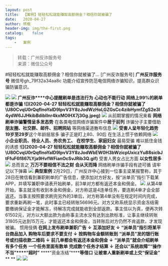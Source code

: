 ```yaml
---
layout:	post
title:	【案例】轻轻松松就能赚取高额佣金？相信你就被骗了
date:	2020-04-27
author:	转载
header-img:	img/the-first.png
catalog:	false
tags:
	-	案例
---
```


<blockquote><p>转载：广州反诈服务号<br>
来源：微信公众号</p></blockquote>

#轻轻松松就能赚取高额佣金？相信你就被骗了...
[广州反诈服务号]
**广州反诈服务号**
微信号gh_79f32a34aa8c
功能介绍宣传防范电信网络诈骗知识，提高群众识骗防骗意识。

![]({{site.baseurl}}/postimg/7F37aSO3cxl6xAQOSPz46cd3HvxcRvygZT318bcPZt8mic9rX7Gjiaic2nZ5QRaCjEibhmuh6Hc3XpEMHj5jWxojWg.gif)
![]({{site.baseurl}}/postimg/U80CvqU0rQqfInoYaID9lpvV3Y8zJodWO5cQO291KcHRHl2hrUYjPERkiaiaB2llcC1xp2ZzRKdDBLX7ibthiaQDrw.jpeg)
**广州反诈****中心提醒刷单是违法行为**
**心动也不能行动**
**网络上99%的刷单都是诈骗**
**![](2020-04-27
轻轻松松就能赚取高额佣金？相信你就被骗了\\U80CvqU0rQqfInoYaID9lpvV3Y8zJodWzHoLGZGsCc4zibHymfZgS2e3I4ydW6JJHkibBdiblInr4kxMOlHX7j3Gg.jpeg)**
![]({{site.baseurl}}/postimg/Ljib4So7yuWgQNqWVukQWtEode4Q2iaTawxpFOe7XOeEtfYntEqpXfGp3OSZelUkPfiak3Da0xwYcATJSxbRrcxrg.gif)
从前期掌握的情况来看
**网络刷单诈骗警情呈多发态势**
在各类电信网络诈骗案件中**居于前列**
诈骗分子主要借助
**朋友圈、社交群、邮件、招聘网站**
等网络渠道散布信息
![]({{site.baseurl}}/postimg/U80CvqU0rQqfInoYaID9lpvV3Y8zJodWJ1iamJz2V3EfMribeFSSEUEhkJyaMyGib2VtyUaCqWLicT7fqxyUicVwCVQ.png)
**受害人呈年轻化趋势**
**19岁至29岁**这个年龄层居多
骗子正是盯上80、90后
在生活上惯于依赖网络
![]({{site.baseurl}}/postimg/U80CvqU0rQqfInoYaID9lpvV3Y8zJodWuDa1UJkpRHN8KovLCPaOibm22EnRT5IgUGVCm5Z4iaDuK0fia9BAMjwKw.jpeg)
**小企业职员、待业人员、务农务工、**
**在校学生、家庭妇女**
最易受骗
难以抵住金钱的诱惑
**![](2020-04-27
轻轻松松就能赚取高额佣金？相信你就被骗了\\U80CvqU0rQqfInoYaID9lpvV3Y8zJodWbEW0H3bWzicpUxiczYu88sicbJtFfuF6f867LYja9HvfWFianOcSvJRib3Q.gif)**
受害人男女占比方面
**以女性居多**
![]({{site.baseurl}}/postimg/U80CvqU0rQqfInoYaID9lpvV3Y8zJodWgg5X1dZAibnhXNxpKem2Icp2klNfAG8ql9XZHSKvg5aE4PeSukkmXgw.png)
总而言之
**万万不要相信不法之财**
**会从天而降**
网络刷单诈骗手段有迹可循
请牢记以下弹幕
![]({{site.baseurl}}/postimg/U80CvqU0rQqfInoYaID9lpvV3Y8zJodWq9DSs1Tayo53spNVb66FLQvvV0Uib8IVlG789gC3EMxXvWVXRrb5y8w.gif)
**典型案例**
2月29日，广州反诈中心接到一位事主梁某报警称，其于28日在微信看到兼职刷单的广告信息，便添加对方好友，按“派单员”指引下载某APP，并填写兼职申请表开始刷单，前3单对方都有返还本金和佣金。
![]({{site.baseurl}}/postimg/U80CvqU0rQqfInoYaID9lpvV3Y8zJodWESRpFJ5Tt4AZCRicpicfrtyp6aoGBMgs8ujNMAX95uiaNtC7AjjTF5Qmw.gif)
从第4单开始，事主就没有收到本金和佣金，对方称这是4连单任务，要连刷4单才会全部返还。当事主按照要求刷完另外的3单后，对方称第4单没有在规定时间内完成，要求重新再刷一笔，此时事主已经转账56696元。对方又称系统显示资金冻结需要缴纳保证金才能解冻，待解冻完成就能收到全部返款。事主信以为真，便再次转61502元，对方以大额出款为由称事主流水没有达到出款标准，让事主继续转账31805元达到15万元，才能返还本金和佣金，当转账后对方仍然不肯返款，才发现被骗。
惯用伎俩
**在网上发布刷单兼职广告**
**↓**
**互添加好友**
****↓****
**“派单员”指引将某平台商品加入**
**购物车后要求不要支付**
****↓****
**按购物车金额转账到**
**“派单员”发的银行账号或扫描收款二维码**
****↓****
**前几单都会有返还本金和佣金**
****↓****
**“派单员”就会介绍刷单有多个任务**
**一个任务里面有数单**
**完成数个任务才结算**
****↓****
**还会以“系统故障”“操作不当”****“超时”**
****“资金冻结”******等借口**
**让被害人重新刷单或上交“保证金”**
**
**
![]({{site.baseurl}}/postimg/7F37aSO3cxl6xAQOSPz46cd3HvxcRvygCdbHCuz4MHOxlklQronTGh3JKqabWtC8mpfpuIc9PRNKCEFU6q96yA.png)
![]({{site.baseurl}}/postimg/7F37aSO3cxkyCm4Y8qK3v8rztf1oktdUrsLUQhsJQ67qGCQ6rLAiba90PB3L8ibJrdFicoHfuNymQ5U8qoS4BDOTg.png)
